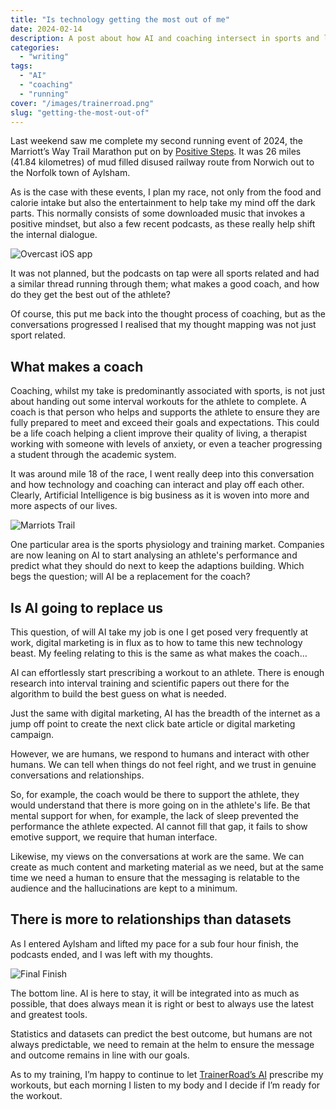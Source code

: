 ```yaml
---
title: "Is technology getting the most out of me"
date: 2024-02-14
description: A post about how AI and coaching intersect in sports and life, reflecting on human relationships and the role of technology.
categories:
  - "writing"
tags:
  - "AI"
  - "coaching"
  - "running"
cover: "/images/trainerroad.png"
slug: "getting-the-most-out-of"
---
```


Last weekend saw me complete my second running event of 2024, the Marriott’s Way Trail Marathon put on by [Positive Steps](https://positivestepspt.co.uk). It was 26 miles (41.84 kilometres) of mud filled disused railway route from Norwich out to the Norfolk town of Aylsham.

As is the case with these events, I plan my race, not only from the food and calorie intake but also the entertainment to help take my mind off the dark parts. This normally consists of some downloaded music that invokes a positive mindset, but also a few recent podcasts, as these really help shift the internal dialogue.

![Overcast iOS app](/images/overcast-ios-app.jpg)

It was not planned, but the podcasts on tap were all sports related and had a similar thread running through them; what makes a good coach, and how do they get the best out of the athlete?

Of course, this put me back into the thought process of coaching, but as the conversations progressed I realised that my thought mapping was not just sport related.

## What makes a coach

Coaching, whilst my take is predominantly associated with sports, is not just about handing out some interval workouts for the athlete to complete. A coach is that person who helps and supports the athlete to ensure they are fully prepared to meet and exceed their goals and expectations. This could be a life coach helping a client improve their quality of living, a therapist working with someone with levels of anxiety, or even a teacher progressing a student through the academic system.

It was around mile 18 of the race, I went really deep into this conversation and how technology and coaching can interact and play off each other. Clearly, Artificial Intelligence is big business as it is woven into more and more aspects of our lives.

![Marriots Trail](/images/IMG_2845.jpeg)

One particular area is the sports physiology and training market. Companies are now leaning on AI to start analysing an athlete's performance and predict what they should do next to keep the adaptions building. Which begs the question; will AI be a replacement for the coach?

## Is AI going to replace us

This question, of will AI take my job is one I get posed very frequently at work, digital marketing is in flux as to how to tame this new technology beast. My feeling relating to this is the same as what makes the coach…

AI can effortlessly start prescribing a workout to an athlete. There is enough research into interval training and scientific papers out there for the algorithm to build the best guess on what is needed.

Just the same with digital marketing, AI has the breadth of the internet as a jump off point to create the next click bate article or digital marketing campaign.

However, we are humans, we respond to humans and interact with other humans. We can tell when things do not feel right, and we trust in genuine conversations and relationships.

So, for example, the coach would be there to support the athlete, they would understand that there is more going on in the athlete's life. Be that mental support for when, for example, the lack of sleep prevented the performance the athlete expected. AI cannot fill that gap, it fails to show emotive support, we require that human interface.

Likewise, my views on the conversations at work are the same. We can create as much content and marketing material as we need, but at the same time we need a human to ensure that the messaging is relatable to the audience and the hallucinations are kept to a minimum.

## There is more to relationships than datasets

As I entered Aylsham and lifted my pace for a sub four hour finish, the podcasts ended, and I was left with my thoughts.

![Final Finish](/images/IMG_1661.jpeg)

The bottom line. AI is here to stay, it will be integrated into as much as possible, that does always mean it is right or best to always use the latest and greatest tools.

Statistics and datasets can predict the best outcome, but humans are not always predictable, we need to remain at the helm to ensure the message and outcome remains in line with our goals.

As to my training, I’m happy to continue to let [TrainerRoad’s AI](https://www.trainerroad.com/blog/ftp-testing-is-a-thing-of-the-past-introducing-ai-ftp-detection/) prescribe my workouts, but each morning I listen to my body and I decide if I’m ready for the workout.
